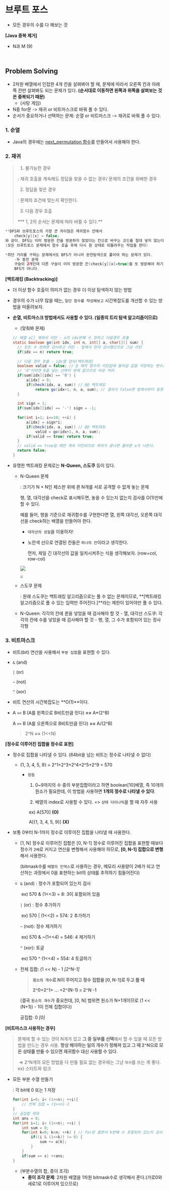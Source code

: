 # 브루트 포스

- 모든 경우의 수를 다 해보는 것



**[Java 중복 제거]**

- N과 M (9)

``` java



```





## Problem Solving

- 2차원 배열에서 인접한 4개 칸을 살펴봐야 할 때, 문제에 따라서 오른쪽 칸과 아래쪽 칸만 살펴봐도 되는 문제가 있다. **(순서대로 이동하면 왼쪽과 위쪽을 살펴보는 것은 중복되기 때문)**
  - (사탕 게임)
- N중 for문 -> 재귀 or 비트마스크로 바꿔 풀 수 있다.
- 순서가 중요하거나 선택하는 문제: 순열 or 비트마스크 -> 재귀로 바꿔 풀 수 있다.

### 1. 순열

- Java의 경우에는 [next_permutation 함수]([https://github.com/sonic247897/TIL/blob/master/%EC%95%8C%EA%B3%A0%EB%A6%AC%EC%A6%98/%EC%88%9C%EC%97%B4.md](https://github.com/sonic247897/TIL/blob/master/알고리즘/순열.md))를 만들어서 사용해야 한다.



### 2. 재귀

>1. 불가능한 경우
>
>   : 재귀 호출을 계속해도 정답을 찾을 수 없는 경우/ 문제의 조건을 위배한 경우
>
>2. 정답을 찾은 경우
>
>   : 문제의 조건에 맞는지 확인한다.
>
>3. 다음 경우 호출
>
>   *** 1, 2의 순서는 문제에 따라 바뀔 수 있다.**

``` java
**DFS와 브루트포스의 가장 큰 차이점은 재귀함수 안에서
    check[y][x] = false;
와 같이, DFS는 이미 방문한 칸을 방문하지 않았다는 칸으로 바꾸는 코드를 절대 넣지 않는다.
(모든 브루트포스 문제에서 함수 호출 후에 다시 원 상태로 되돌려주는 작업을 한다)
    
*최단 거리를 구하는 문제에서도 BFS가 아니라 완전탐색으로 풀어야 하는 문제가 있다.
    -두 동전 문제
    구슬이 2개인데 다른 구슬이 이미 방문한 칸(check[y][x]=true)을 또 방문해야 하기 때문에
    BFS가 아니다.
```

**[백트래킹 (Backtracking)]**

- 더 이상 함수 호출이 의미가 없는 경우 더 이상 탐색하지 않는 방법
  
- 경우의 수가 너무 많을 때는, `일단 함수를 작성해보고` 시간복잡도를 개선할 수 있는 방법을 떠올려보자.
  
- **순열, 비트마스크 방법에서도 사용할 수 있다. (일종의 트리 탐색 알고리즘이므로)**
  
  - (맞춰봐 문제)
  
  ``` java
  // 배열 a[] 채워서 리턴 - a의 idx번째 수 정하고 다음경우 호출
  static boolean go(int idx, int n, int[] a, char[][] sum) {
  	// 모든 수 정하면 검사하고 리턴 - 앞에서 먼저 검사했으므로 그냥 리턴
  	if(idx == n) return true;	
      
  	// 다음 경우 호출 - idx열 검사(백트래킹)
  	boolean valid = false; // @ 재귀 함수의 리턴값에 들어갈 값을 저장하는 변수를 선언해야 한다.
  	// '0'이라면 0을 넣는 선택지 밖에 없으므로 따로 처리
  	if(sum[idx][idx] == '0') {
  		a[idx] = 0;
  		if(check(idx, a, sum)) // @@ 백트래킹
  			return go(idx+1, n, a, sum); // 결과가 false면 앞에서부터 잘못 만든 것이므로 true 나올 때까지 리턴
  	}
  		
  	int sign = 1;
  	if(sum[idx][idx] == '-') sign = -1;
  		
  	for(int i=1; i<=10; ++i) {
  		a[idx] = sign*i;
  		if(check(idx, a, sum)) // @@ 백트래킹
  			valid = go(idx+1, n, a, sum);
  		if(valid == true) return true;
  	}
  	// valid == true일 때만 계속 리턴되므로 재귀가 끝나면 올바른 a가 나온다.
  	return false;
  }
  ```
  
- 유명한 백트래킹 문제로는 **N-Queen, 스도쿠** 등이 있다.

  - N-Queen 문제

    : 크기가 N × N인 체스판 위에 퀸 N개를 서로 공격할 수 없게 놓는 문제

    행, 열, 대각선을 check로 표시해두면, 놓을 수 있는지 없는지 검사를 O(1)만에 할 수 있다.

    예를 들어, 행을 기준으로 재귀함수를 구현한다면 열, 왼쪽 대각선, 오른쪽 대각선을 check하는 배열을 만들어야 한다.

    - `대각선의 성질`을 이용하자!
    
    - 노란색 선으로 연결된 칸들은 `하나의 칸`이라고 생각한다. 
    
      먼저, 제일 긴 대각선의 값을 일치시켜주는 식을 생각해보자. (row+col, row-col)
    
    ![](images/col_diag1.jpg)
    
    <img src="images/check_diag2.JPG" style="zoom:50%;" />
    
  - 스도쿠 문제
  
    : 원래 스도쿠는 백트래킹 알고리즘으로는 풀 수 없는 문제이므로, **[백트래킹 알고리즘으로 풀 수 있는 입력만 주어진다.]**라는 제한이 있어야만 풀 수 있다.
  
  - N-Queen: 각각의 칸에 퀸을 넣었을 때 검사해야 할 것 - 열, 대각선
    스도쿠: 각각의 칸에 수를 넣었을 때 검사해야 할 것 - 행, 열, 그 수가 포함되어 있는 정사각형



### 3. 비트마스크

- 비트(bit) 연산을 사용해서 `부분 집합`을 표현할 수 있다.

- `&` (and)

  `|` (or) 

  `~` (not)

  `^` (xor)

- 비트 연산의 시간복잡도는 **O(1)**이다.

- A `<<` B (A를 왼쪽으로 B비트만큼 민다) **==** A*(2^B)

  A `>>` B (A를 오른쪽으로 B비트만큼 민다) **==** A/(2^B)

  > 2^N **==** (1<<N)

**[정수로 이루어진 집합을 정수로 표현]**

- 정수로 집합을 나타낼 수 있다. (64bit을 넘는 비트는 정수로 나타낼 수 없다)

  - {1, 3, 4, 5, 9} = 2^1+2^3+2^4+2^5+2^9 = 570

    - `장점`

      1) 0~9까지의 수 중의 부분집합이라고 하면 boolean[10]배열, 즉 10개의 원소가 필요한데, 이 방법을 사용하면 **1개의 정수로 나타낼 수 있다**. 

      2) 배열의 index로 사용할 수 있다. => `상태 다이나믹`을 할 때 자주 사용

      ​	ex) A[570] **(O)** 

      ​		  A[{1, 3, 4, 5, 9}] **(X)**

- 보통 0부터 N-1까지 정수로 이루어진 집합을 나타낼 때 사용한다.

  - [1, N] 정수로 이루어진 집합은 [0, N-1] 정수로 이루어진 집합을 표현할 때보다 정수가 `2배`로 커지고 연산을 변형해서 사용해야 하므로, **[0, N-1] 집합으로 변형**해서 사용한다.

    (bitmask수를 `배열의 인덱스`로 사용하는 경우, 메모리 사용량이 2배가 되고 연산하는 과정에서 0을 표현하는 bit의 상태를 추적하기 힘들어진다)

  - `&` (and) : 정수가 포함되어 있는지 검사 

    ​	ex) 570 & (1<<3) = 8: 3이 포함되어 있음

    `|` (or) : 정수 추가하기 

    ​	ex) 570 | (1<<2) = 574: 2 추가하기

    `~` (not): 정수 제거하기 

    ​	ex) 570 & ~(1<<4) = 546: 4 제거하기

    `^` (xor): 토글

    ​	ex) 570 ^ (1<<4) = 554: 4 토글하기

  - 전체 집합: (1 << N) - 1 *[2^N-1]*

    > **`원소의 개수`로 N이 주어지고 정수 집합을 [0, N-1]로 두고 풀 때**
    >
    > **2^0+2^1+ ... +2^(N-1) = 2^N -1**
    
    (결국 `원소의 개수`가 중요한데, [0, N] 범위면 원소가 N+1개이므로 (1 << (N+1)) - 1이 전체 집합이다)
    
    공집합: 0 *[0]*
    

**[비트마스크 사용하는 경우]**

  > 문제에 할 수 있는 것이 N개가 있고 **그 중 일부를 선택**해서 할 수 있을 때 모든 방법을 만드는 경우 사용. 
  > **항상 해야하는 일의 개수가 정해져 있고 그 때 2^N으로 모든 상태를 만들 수 있으면 재귀함수 대신 사용할 수 있다.**
  >
  > ​	=> 2^N개의 모든 방법을 다 만들 필요 없는 경우에는 그냥 `재귀`를 쓰는 게 좋다. ex) 스타트와 링크

  - 모든 부분 수열 만들기

    : 각 bit에 0 또는 1 저장

    ``` java
    for(int i=0; i< (1<<n); ++i){
        // 전체 집합 = (1<<n)-1
    }
    // 공집합 제외
    int ans = 0;
    for(int i=1; i< (1<<n); ++i) {
    	int sum = 0;
    	for(int k=0; k<n; ++k) { // for문 돌면서 k번째 수 포함되어 있는지 검사
			if((i & (1<<k)) != 0) {
    		 	sum += a[k];
    		}
    	}
    	if(sum == s) ++ans;
    }
    ```
    
    - (부분수열의 합, 종이 조각)
      - **종이 조각 문제**: 2차원 배열을 1차원 bitmask수로 생각해서 푼다.(가로0와 세로1로 이루어져 있으므로)
